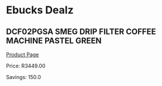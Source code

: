 
# Ebucks Dealz
## DCF02PGSA SMEG DRIP FILTER COFFEE MACHINE PASTEL GREEN
[Product Page](https://www.ebucks.com/web/shop/productSelected.do?prodId=1158948939&catId=1157555110)

Price: R3449.00

Savings: 150.0


	
